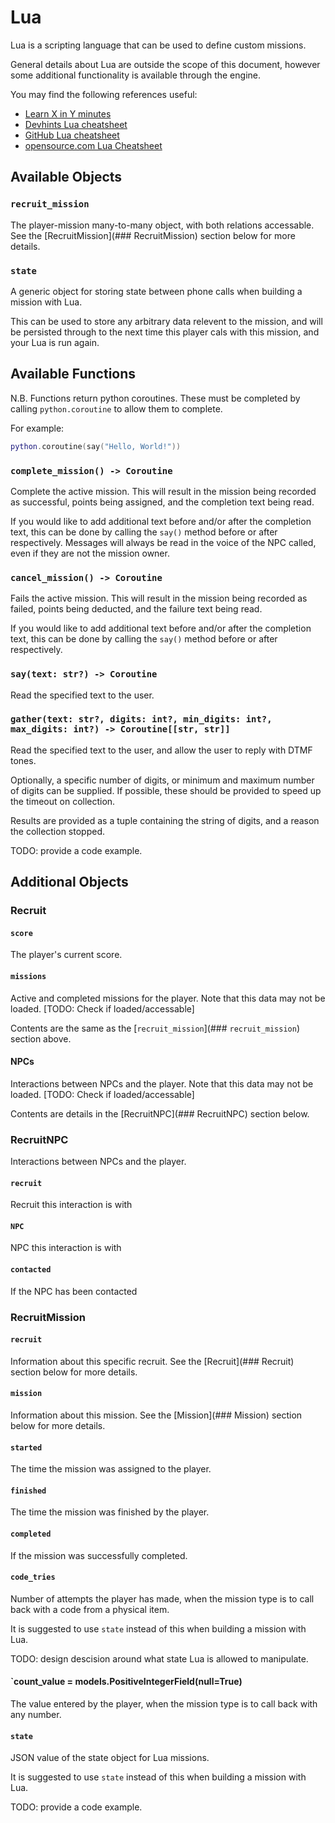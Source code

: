 # Lua

Lua is a scripting language that can be used to define custom missions.

General details about Lua are outside the scope of this document, however some additional functionality is available through the engine.

You may find the following references useful:
  - [Learn X in Y minutes](https://learnxinyminutes.com/lua/)
  - [Devhints Lua cheatsheet](https://devhints.io/lua)
  - [GitHub Lua cheatsheet](https://gist.github.com/nilesh-tawari/02078ae5b83ce3c90f476c4858c60693)
  - [opensource.com Lua Cheatsheet](https://opensource.com/sites/default/files/gated-content/cheat_sheet_lua.pdf)

## Available Objects

### `recruit_mission`

The player-mission many-to-many object, with both relations accessable. See the [RecruitMission](### RecruitMission) section below for more details.

### `state`

A generic object for storing state between phone calls when building a mission with Lua.

This can be used to store any arbitrary data relevent to the mission, and will be persisted through to the next time this player cals with this mission, and your Lua is run again.

## Available Functions

N.B. Functions return python coroutines. These must be completed by calling `python.coroutine` to allow them to complete.

For example:

```lua
python.coroutine(say("Hello, World!"))
```

### `complete_mission() -> Coroutine`

Complete the active mission. This will result in the mission being recorded as successful, points being assigned, and the completion text being read.

If you would like to add additional text before and/or after the completion text, this can be done by calling the `say()` method before or after respectively.
Messages will always be read in the voice of the NPC called, even if they are not the mission owner.

### `cancel_mission() -> Coroutine`

Fails the active mission. This will result in the mission being recorded as failed, points being deducted, and the failure text being read.

If you would like to add additional text before and/or after the completion text, this can be done by calling the `say()` method before or after respectively.

### `say(text: str?) -> Coroutine`

Read the specified text to the user.

### `gather(text: str?, digits: int?, min_digits: int?, max_digits: int?) -> Coroutine[[str, str]]`

Read the specified text to the user, and allow the user to reply with DTMF tones.

Optionally, a specific number of digits, or minimum and maximum number of digits can be supplied.
If possible, these should be provided to speed up the timeout on collection.

Results are provided as a tuple containing the string of digits, and a reason the collection stopped.

TODO: provide a code example.

## Additional Objects

### Recruit

#### `score`

The player's current score.

#### `missions`

Active and completed missions for the player. Note that this data may not be loaded.
[TODO: Check if loaded/accessable]

Contents are the same as the [`recruit_mission`](### `recruit_mission`) section above.

#### NPCs

Interactions between NPCs and the player. Note that this data may not be loaded.
[TODO: Check if loaded/accessable]

Contents are details in the [RecruitNPC](### RecruitNPC) section below.

### RecruitNPC

Interactions between NPCs and the player.

#### `recruit`

Recruit this interaction is with

#### `NPC`

NPC this interaction is with

#### `contacted`

If the NPC has been contacted

### RecruitMission

#### `recruit`

Information about this specific recruit. See the [Recruit](### Recruit) section below for more details.

#### `mission`

Information about this mission. See the [Mission](### Mission) section below for more details.

#### `started`

The time the mission was assigned to the player.

#### `finished`

The time the mission was finished by the player.

#### `completed`

If the mission was successfully completed.

#### `code_tries`

Number of attempts the player has made, when the mission type is to call back with a code from a physical item.

It is suggested to use `state` instead of this when building a mission with Lua.

TODO: design descision around what state Lua is allowed to manipulate.

#### `count_value = models.PositiveIntegerField(null=True)

The value entered by the player, when the mission type is to call back with any number.

#### `state`

JSON value of the state object for Lua missions.

It is suggested to use `state` instead of this when building a mission with Lua.

TODO: provide a code example.
